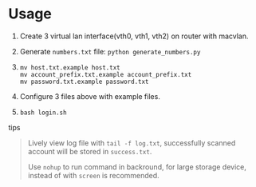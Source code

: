 # Usage

1. Create 3 virtual lan interface(vth0, vth1, vth2) on router with macvlan.
2. Generate `numbers.txt` file: `python generate_numbers.py`

3. ```shell script
   mv host.txt.example host.txt
   mv account_prefix.txt.example account_prefix.txt
   mv password.txt.example password.txt
   ```
4. Configure 3 files above with example files.
5. `bash login.sh`

tips
> Lively view log file with `tail -f log.txt`, successfully scanned account will be stored in `success.txt`.
> 
> Use `nohup` to run command in backround, for large storage device, instead of with `screen` is recommended.
